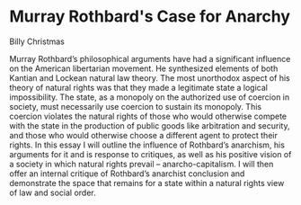 # Murray Rothbard's Case for Anarchy

Billy Christmas

Murray Rothbard’s philosophical arguments have had a significant influence on the American libertarian movement.
He synthesized elements of both Kantian and Lockean natural law theory.
The most unorthodox aspect of his theory of natural rights was that they made a
legitimate state a logical impossibility. The state, as a monopoly on the
authorized use of coercion in society, must necessarily use coercion to sustain its monopoly.
This coercion violates the natural rights of those who would otherwise compete with the state
in the production of public goods like arbitration and security, and those who would otherwise
choose a different agent to protect their rights. In this essay I will outline the influence of
Rothbard’s anarchism, his arguments for it and is response to critiques, as well as his positive
vision of a society in which natural rights prevail – anarcho-capitalism. I will then offer an
internal critique of Rothbard’s anarchist conclusion and
demonstrate the space that remains for a state within a natural rights view of law and social order.
